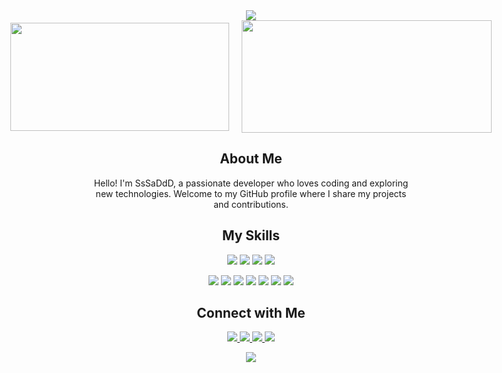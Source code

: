 <div align="center">
  <img src="https://capsule-render.vercel.app/api?type=waving&color=6A0DAD&height=200&section=header&text=Welcome%20to%20my%20GitHub!&fontSize=40&fontColor=ffffff" />
</div>

<div style="display: flex; justify-content: center; align-items: center; gap: 20px;">
  <img width="350" height="173" src="https://github-readme-stats.vercel.app/api/top-langs/?username=SsSaDdD&theme=tokyonight&hide_border=true&include_all_commits=true&count_private=true&layout=compact" />
  <img width="400" height="180" src="https://github-readme-stats.vercel.app/api?username=SsSaDdD&theme=tokyonight&hide_border=true&include_all_commits=true&count_private=true" />
</div>

<div>
  <h2 align="center">About Me</h2>
  <p align="center">
    Hello! I'm SsSaDdD, a passionate developer who loves coding and exploring new technologies. Welcome to my GitHub profile where I share my projects and contributions.
  </p>
</div>

<div>
  <h2 align="center">My Skills</h2>
  <p align="center">
    <img src="https://img.shields.io/badge/JavaScript-F7DF1E?style=for-the-badge&logo=javascript&logoColor=black" />
    <img src="https://img.shields.io/badge/TypeScript-3178C6?style=for-the-badge&logo=typescript&logoColor=white" />
    <img src="https://img.shields.io/badge/HTML-E34F26?style=for-the-badge&logo=html5&logoColor=white" />
    <img src="https://img.shields.io/badge/CSS-1572B6?style=for-the-badge&logo=css3&logoColor=white" />
  </p>
  <p align="center">
    <img src="https://img.shields.io/badge/Python-3776AB?style=for-the-badge&logo=python&logoColor=white" />
    <img src="https://img.shields.io/badge/Java-007396?style=for-the-badge&logo=java&logoColor=white" />
    <img src="https://img.shields.io/badge/C++-00599C?style=for-the-badge&logo=cplusplus&logoColor=white" />
    <img src="https://img.shields.io/badge/C%23-239120?style=for-the-badge&logo=csharp&logoColor=white" />
    <img src="https://img.shields.io/badge/Rust-000000?style=for-the-badge&logo=rust&logoColor=white" />
    <img src="https://img.shields.io/badge/Pascal-0096D8?style=for-the-badge&logoColor=white" />
    <img src="https://img.shields.io/badge/Node.js-339933?style=for-the-badge&logo=nodedotjs&logoColor=white" />
  </p>
</div>

<div>
  <h2 align="center">Connect with Me</h2>
  <p align="center">
    <a href="mailto:romarig33@gmail.com" target="_blank">
      <img src="https://img.shields.io/badge/Email-D14836?style=for-the-badge&logo=gmail&logoColor=white" />
    </a>
    <a href="https://t.me/s_s_a_d_d" target="_blank">
      <img src="https://img.shields.io/badge/Telegram-26A5E4?style=for-the-badge&logo=telegram&logoColor=white" />
    </a>
    <a href="https://www.instagram.com/s_s_a_d_d" target="_blank">
      <img src="https://img.shields.io/badge/Instagram-E4405F?style=for-the-badge&logo=instagram&logoColor=white" />
    </a>
    <a href="https://discordapp.com/users/ssadd." target="_blank">
      <img src="https://img.shields.io/badge/Discord-5865F2?style=for-the-badge&logo=discord&logoColor=white" />
    </a>
  </p>
</div>

<div align="center">
  <img src="https://capsule-render.vercel.app/api?type=waving&color=6A0DAD&height=100&section=footer" />
</div>
